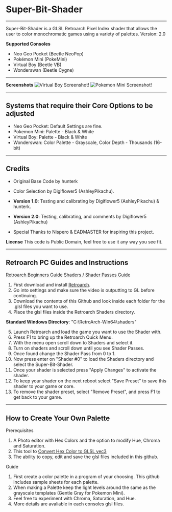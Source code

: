 # Super-Bit-Shader
-----------------------------------------------------------------------------------------------------------------------
Super-Bit-Shader is a GLSL Retroarch Pixel Index shader that allows the user to color monochromatic games using a variety of palettes.
Version: 2.0

**Supported Consoles**
* Neo Geo Pocket (Beetle NeoPop)
* Pokémon Mini (PokeMini)
* Virtual Boy (Beetle VB)
* Wonderswan (Beetle Cygne)

-----------------------------------------------------------------------------------------------------------------------
**Screenshots**
![Virtual Boy Screenshot!](https://i.imgur.com/fiUjUke.png)
![Pokemon Mini Screenshot!](https://i.imgur.com/qhzJsD8.png)

-----------------------------------------------------------------------------------------------------------------------
**Systems that require their Core Options to be adjusted**
-----------------------------------------------------------------------------------------------------------------------
* Neo Geo Pocket: Default Settings are fine.
* Pokemon Mini: Palette - Black & White
* Virtual Boy: Palette - Black & White
* Wonderswan: Color Palette - Grayscale, Color Depth - Thousands (16-bit)

-----------------------------------------------------------------------------------------------------------------------
**Credits**
-----------------------------------------------------------------------------------------------------------------------
* Original Base Code by hunterk
* Color Selection by Digiflower5 (AshleyPikachu).

* **Version 1.0**: Testing and calibrating by Digiflower5 (AshleyPikachu) & hunterk.
* **Version 2.0**: Testing, calibrating, and comments by Digiflower5 (AshleyPikachu)

* Special Thanks to Nispero & EADMASTER for inspiring this project.

**License**
This code is Public Domain, feel free to use it any way you see fit.

-----------------------------------------------------------------------------------------------------------------------
**Retroarch PC Guides and Instructions**
-----------------------------------------------------------------------------------------------------------------------
[Retroarch Beginners Guide](https://www.youtube.com/watch?v=YyZ6IrmsNgY)
[Shaders / Shader Passes Guide](https://www.youtube.com/watch?v=YyZ6IrmsNgY) 

1. First download and install [Retroarch](https://www.retroarch.com/).
2. Go into settings and make sure the video is outputting to GL before continuing.
3. Download the contents of this Github and look inside each folder for the .glsl files you want to use.
4. Place the glsl files inside the Retroarch Shaders directory.

**Standard Windows Directory**: "C:\RetroArch-Win64\shaders"

5. Launch Retroarch and load the game you want to use the Shader with.
6. Press F1 to bring up the Retroarch Quick Menu.
7. With the menu open scroll down to Shaders and select it.
8. Turn on shaders and scroll down until you see Shader Passes. 
9. Once found change the Shader Pass from 0 to 1.
10. Now press enter on "Shader #0" to load the Shaders directory and select the Super-Bit-Shader.
11. Once your shader is selected press "Apply Changes" to activate the shader.
12. To keep your shader on the next reboot select "Save Preset" to save this shader to your game or core.
13. To remove the shader preset, select "Remove Preset", and press F1 to get back to your game.

-----------------------------------------------------------------------------------------------------------------------
**How to Create Your Own Palette**
-----------------------------------------------------------------------------------------------------------------------
Prerequisites
1. A Photo editor with Hex Colors and the option to modify Hue, Chroma and Saturation.
2. This tool to [Convert Hex Color to GLSL vec3](https://airtightinteractive.com/util/hex-to-glsl/)
3. The ability to copy, edit and save the glsl files included in this github.

Guide
1. First create a color palette in a program of your choosing. This github includes sample sheets for each palette.
2. When making a Palette keep the light levels around the same as the grayscale templates (Gentle Gray for Pokemon Mini).
3. Feel free to experiment with Chroma, Saturation, and Hue.
4. More details are avaliable in each consoles glsl files.
